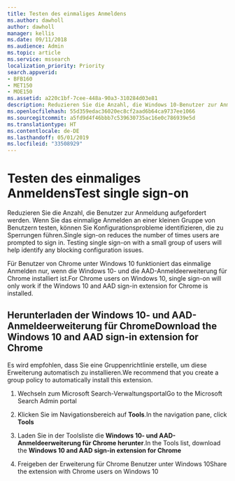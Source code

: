 ```yaml
---
title: Testen des einmaliges Anmeldens
ms.author: dawholl
author: dawholl
manager: kellis
ms.date: 09/11/2018
ms.audience: Admin
ms.topic: article
ms.service: mssearch
localization_priority: Priority
search.appverid:
- BFB160
- MET150
- MOE150
ms.assetid: a220c1bf-7cee-448a-90a3-310284d03e81
description: Reduzieren Sie die Anzahl, die Windows 10-Benutzer zur Anmeldung bei Microsoft Search und Office 365 aufgefordert werden.
ms.openlocfilehash: 55d359edac36020ec8cf2aad6b64ca9737ee1066
ms.sourcegitcommit: a5fd9d4f46bbb7c539630735ac16e0c786939e5d
ms.translationtype: HT
ms.contentlocale: de-DE
ms.lasthandoff: 05/01/2019
ms.locfileid: "33508929"
---
```

# <a name="test-single-sign-on"></a><span data-ttu-id="58403-103">Testen des einmaliges Anmeldens</span><span class="sxs-lookup"><span data-stu-id="58403-103">Test single sign-on</span></span>

<span data-ttu-id="58403-p101">Reduzieren Sie die Anzahl, die Benutzer zur Anmeldung aufgefordert werden. Wenn Sie das einmalige Anmelden an einer kleinen Gruppe von Benutzern testen, können Sie Konfigurationsprobleme identifizieren, die zu Sperrungen führen.</span><span class="sxs-lookup"><span data-stu-id="58403-p101">Single sign-on reduces the number of times users are prompted to sign in. Testing single sign-on with a small group of users will help identify any blocking configuration issues.</span></span> 
  
<span data-ttu-id="58403-106">Für Benutzer von Chrome unter Windows 10 funktioniert das einmalige Anmelden nur, wenn die Windows 10- und die AAD-Anmeldeerweiterung für Chrome installiert ist.</span><span class="sxs-lookup"><span data-stu-id="58403-106">For Chrome users on Windows 10, single sign-on will only work if the Windows 10 and AAD sign-in extension for Chrome is installed.</span></span> 
  
## <a name="download-the-windows-10-and-aad-sign-in-extension-for-chrome"></a><span data-ttu-id="58403-107">Herunterladen der Windows 10- und AAD-Anmeldeerweiterung für Chrome</span><span class="sxs-lookup"><span data-stu-id="58403-107">Download the Windows 10 and AAD sign-in extension for Chrome</span></span>

<span data-ttu-id="58403-108">Es wird empfohlen, dass Sie eine Gruppenrichtlinie erstelle, um diese Erweiterung automatisch zu installieren.</span><span class="sxs-lookup"><span data-stu-id="58403-108">We recommend that you create a group policy to automatically install this extension.</span></span>
  
1. <span data-ttu-id="58403-109">Wechseln zum Microsoft Search-Verwaltungsportal</span><span class="sxs-lookup"><span data-stu-id="58403-109">Go to the Microsoft Search Admin portal</span></span>
    
2. <span data-ttu-id="58403-110">Klicken Sie im Navigationsbereich auf **Tools**.</span><span class="sxs-lookup"><span data-stu-id="58403-110">In the navigation pane, click **Tools**</span></span>
    
3. <span data-ttu-id="58403-111">Laden Sie in der Toolsliste die **Windows 10- und AAD-Anmeldeerweiterung für Chrome herunter**.</span><span class="sxs-lookup"><span data-stu-id="58403-111">In the Tools list, download the **Windows 10 and AAD sign-in extension for Chrome**</span></span>
    
4. <span data-ttu-id="58403-112">Freigeben der Erweiterung für Chrome Benutzer unter Windows 10</span><span class="sxs-lookup"><span data-stu-id="58403-112">Share the extension with Chrome users on Windows 10</span></span>

  

